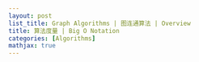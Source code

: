```yaml
---
layout: post
list_title: Graph Algorithms | 图连通算法 | Overview
title: 算法度量 | Big O Notation
categories: [Algorithms]
mathjax: true
---
```


### 